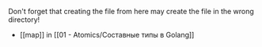 Don't forget that creating the file from here may create the file in the wrong directory!
- [[map]] in [[01 - Atomics/Составные типы в Golang]]